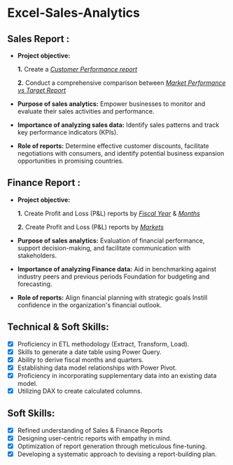 # Excel-Sales-Analytics


## Sales Report :


- **Project objective:** 

    **1.** Create a _[Customer Performance report](https://github.com/a2n4k9u0r/Excel-Sales-Analytics/blob/main/Customer%20Performance%20report.pdf)_ 

    **2.** Conduct a comprehensive comparison between _[Market Performance vs Target Report](https://github.com/a2n4k9u0r/Excel-Sales-Analytics/blob/main/Market%20Performance%20vs%20Target%20Report.pdf)_

- **Purpose of sales analytics:** Empower businesses to monitor and evaluate their sales activities and performance.

- **Importance of analyzing sales data:** Identify sales patterns and track key performance indicators (KPIs).

- **Role of reports:** Determine effective customer discounts, facilitate negotiations with consumers, and identify potential business expansion opportunities in promising countries.


## Finance Report :

- **Project objective:** 

    **1.** Create Profit and Loss (P&L) reports by _[Fiscal Year](https://github.com/a2n4k9u0r/Excel-Sales-Analytics/blob/main/P%26L%20by%20Fiscal%20Year.pdf)_ & _[Months](https://github.com/a2n4k9u0r/Excel-Sales-Analytics/blob/main/P%26L%20by%20Months.pdf)_ 

   **2.** Create Profit and Loss (P&L) reports by _[Markets](https://github.com/a2n4k9u0r/Excel-Sales-Analytics/blob/main/P%20%26%20L%20for%20Market.pdf)_

- **Purpose of sales analytics:** Evaluation of financial performance, support decision-making, and facilitate communication with stakeholders.

- **Importance of analyzing Finance data:** Aid in benchmarking against industry peers and previous periods Foundation for budgeting and forecasting.

- **Role of reports:** Align financial planning with strategic goals Instill confidence in the organization's financial outlook.


## Technical & Soft Skills:
- [x]	Proficiency in ETL methodology (Extract, Transform, Load).
- [x]	Skills to generate a date table using Power Query.
- [x]	Ability to derive fiscal months and quarters.
- [x]	Establishing data model relationships with Power Pivot.
- [x]	Proficiency in incorporating supplementary data into an existing data model.
- [x]	Utilizing DAX to create calculated columns.

## Soft Skills:
- [x]	Refined understanding of Sales & Finance Reports
- [x]	Designing user-centric reports with empathy in mind.
- [x]	Optimization of report generation through meticulous fine-tuning.
- [x]	Developing a systematic approach to devising a report-building plan.
